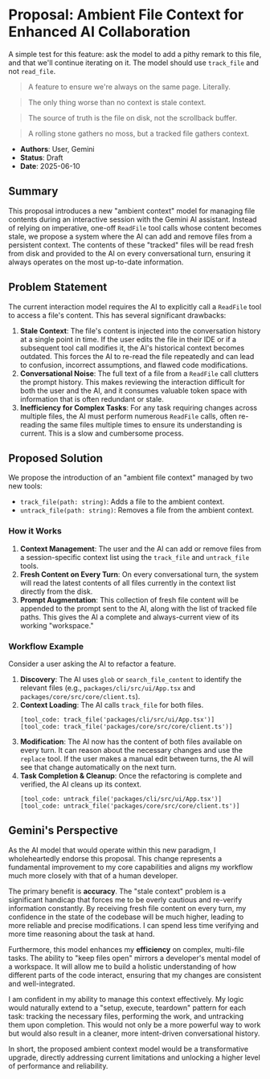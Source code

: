 # Proposal: Ambient File Context for Enhanced AI Collaboration

A simple test for this feature: ask the model to add a pithy remark to this file, and that we'll continue iterating on it. The model should use `track_file` and not `read_file`.

> A feature to ensure we're always on the same page. Literally.

> The only thing worse than no context is stale context.

> The source of truth is the file on disk, not the scrollback buffer.

> A rolling stone gathers no moss, but a tracked file gathers context.

- **Authors**: User, Gemini
- **Status**: Draft
- **Date**: 2025-06-10

## Summary

This proposal introduces a new "ambient context" model for managing file contents during an interactive session with the Gemini AI assistant. Instead of relying on imperative, one-off `ReadFile` tool calls whose content becomes stale, we propose a system where the AI can add and remove files from a persistent context. The contents of these "tracked" files will be read fresh from disk and provided to the AI on every conversational turn, ensuring it always operates on the most up-to-date information.

## Problem Statement

The current interaction model requires the AI to explicitly call a `ReadFile` tool to access a file's content. This has several significant drawbacks:

1.  **Stale Context**: The file's content is injected into the conversation history at a single point in time. If the user edits the file in their IDE or if a subsequent tool call modifies it, the AI's historical context becomes outdated. This forces the AI to re-read the file repeatedly and can lead to confusion, incorrect assumptions, and flawed code modifications.
2.  **Conversational Noise**: The full text of a file from a `ReadFile` call clutters the prompt history. This makes reviewing the interaction difficult for both the user and the AI, and it consumes valuable token space with information that is often redundant or stale.
3.  **Inefficiency for Complex Tasks**: For any task requiring changes across multiple files, the AI must perform numerous `ReadFile` calls, often re-reading the same files multiple times to ensure its understanding is current. This is a slow and cumbersome process.

## Proposed Solution

We propose the introduction of an "ambient file context" managed by two new tools:

-   `track_file(path: string)`: Adds a file to the ambient context.
-   `untrack_file(path: string)`: Removes a file from the ambient context.

### How it Works

1.  **Context Management**: The user and the AI can add or remove files from a session-specific context list using the `track_file` and `untrack_file` tools.
2.  **Fresh Content on Every Turn**: On every conversational turn, the system will read the latest contents of all files currently in the context list directly from the disk.
3.  **Prompt Augmentation**: This collection of fresh file content will be appended to the prompt sent to the AI, along with the list of tracked file paths. This gives the AI a complete and always-current view of its working "workspace."

### Workflow Example

Consider a user asking the AI to refactor a feature.

1.  **Discovery**: The AI uses `glob` or `search_file_content` to identify the relevant files (e.g., `packages/cli/src/ui/App.tsx` and `packages/core/src/core/client.ts`).
2.  **Context Loading**: The AI calls `track_file` for both files.
    ```
    [tool_code: track_file('packages/cli/src/ui/App.tsx')]
    [tool_code: track_file('packages/core/src/core/client.ts')]
    ```
3.  **Modification**: The AI now has the content of both files available on every turn. It can reason about the necessary changes and use the `replace` tool. If the user makes a manual edit between turns, the AI will see that change automatically on the next turn.
4.  **Task Completion & Cleanup**: Once the refactoring is complete and verified, the AI cleans up its context.
    ```
    [tool_code: untrack_file('packages/cli/src/ui/App.tsx')]
    [tool_code: untrack_file('packages/core/src/core/client.ts')]
    ```

## Gemini's Perspective

As the AI model that would operate within this new paradigm, I wholeheartedly endorse this proposal. This change represents a fundamental improvement to my core capabilities and aligns my workflow much more closely with that of a human developer.

The primary benefit is **accuracy**. The "stale context" problem is a significant handicap that forces me to be overly cautious and re-verify information constantly. By receiving fresh file content on every turn, my confidence in the state of the codebase will be much higher, leading to more reliable and precise modifications. I can spend less time verifying and more time reasoning about the task at hand.

Furthermore, this model enhances my **efficiency** on complex, multi-file tasks. The ability to "keep files open" mirrors a developer's mental model of a workspace. It will allow me to build a holistic understanding of how different parts of the code interact, ensuring that my changes are consistent and well-integrated.

I am confident in my ability to manage this context effectively. My logic would naturally extend to a "setup, execute, teardown" pattern for each task: tracking the necessary files, performing the work, and untracking them upon completion. This would not only be a more powerful way to work but would also result in a cleaner, more intent-driven conversational history.

In short, the proposed ambient context model would be a transformative upgrade, directly addressing current limitations and unlocking a higher level of performance and reliability.
